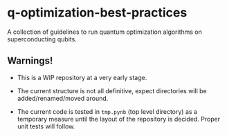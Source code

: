 # q-optimization-best-practices
A collection of guidelines to run quantum optimization algorithms on superconducting qubits.

## Warnings!
- This is a WIP repository at a very early stage.
  
- The current structure is not all definitive, 
expect directories will be added/renamed/moved around.

- The current code is tested in `tmp.pynb` 
(top level directory) as a temporary measure until the layout
of the repository is decided. Proper unit tests will follow. 
